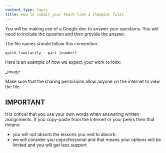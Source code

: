 ```yaml
---
content_type: topic
title: How to submit your teach like a champion files
---
```


You will be making use of a Google doc to answer your questions. You will need to include the question and then provide the answer.

The file names should follow this convention:
```
quick familarity - part [number]
```

Here is an example of how we expect your work to look:

\_image

Make sure that the sharing permisions allow anyone on the internet to view the file.

## IMPORTANT

It is critical that you use your own words when answering written assignments. If you copy-paste from the Internet or your peers then that means:

- you will not absorb the lessons you ned to absorb
- we will consider you unprofessional and that means your options will be limited and you will get less support
